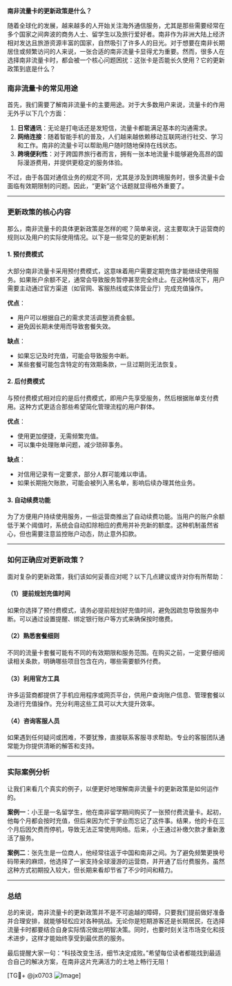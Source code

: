 **南非流量卡的更新政策是什么？**

随着全球化的发展，越来越多的人开始关注海外通信服务，尤其是那些需要经常在多个国家之间奔波的商务人士、留学生以及旅行爱好者。南非作为非洲大陆上经济相对发达且旅游资源丰富的国家，自然吸引了许多人的目光。对于想要在南非长期居住或频繁访问的人来说，一张合适的南非流量卡显得尤为重要。然而，很多人在选择南非流量卡时，都会被一个核心问题困扰：这张卡是否能长久使用？它的更新政策到底是什么？

### 南非流量卡的常见用途

首先，我们需要了解南非流量卡的主要用途。对于大多数用户来说，流量卡的作用无外乎以下几个方面：

1. **日常通讯**：无论是打电话还是发短信，流量卡都能满足基本的沟通需求。
2. **网络连接**：随着智能手机的普及，人们越来越依赖移动互联网进行社交、学习和工作。南非的流量卡可以帮助用户随时随地保持在线状态。
3. **跨境便利性**：对于跨国界旅行者而言，拥有一张本地流量卡能够避免高昂的国际漫游费用，并提供更稳定的服务体验。

不过，由于各国对通信业务的规定不同，尤其是涉及到跨境服务时，很多流量卡会面临有效期限制的问题。因此，“更新”这个话题就显得格外重要了。

---

### 更新政策的核心内容

那么，南非流量卡的具体更新政策是怎样的呢？简单来说，这主要取决于运营商的规则以及用户的实际使用情况。以下是一些常见的更新机制：

#### 1. **预付费模式**
大部分南非流量卡采用预付费模式，这意味着用户需要定期充值才能继续使用服务。如果账户余额不足，通常会导致服务暂停甚至完全终止。在这种情况下，用户需要主动通过官方渠道（如官网、客服热线或实体营业厅）完成充值操作。

**优点**：
- 用户可以根据自己的需求灵活调整消费金额。
- 避免因长期未使用而导致套餐失效。

**缺点**：
- 如果忘记及时充值，可能会导致服务中断。
- 某些套餐可能包含特定的有效期条款，一旦过期则无法恢复。

#### 2. **后付费模式**
与预付费模式相对应的是后付费模式，即用户先享受服务，然后根据账单支付费用。这种方式更适合那些希望简化管理流程的用户群体。

**优点**：
- 使用更加便捷，无需频繁充值。
- 可以集中处理账单问题，减少琐碎事务。

**缺点**：
- 对信用记录有一定要求，部分人群可能难以申请。
- 如果长期拖欠账款，可能会被列入黑名单，影响后续办理其他业务。

#### 3. **自动续费功能**
为了方便用户持续使用服务，一些运营商推出了自动续费功能。当用户的账户余额低于某个阈值时，系统会自动扣除相应的费用并补充新的额度。这种机制虽然省心，但也需要注意监控账户动态，防止意外扣款。

---

### 如何正确应对更新政策？

面对复杂的更新政策，我们该如何妥善应对呢？以下几点建议或许对你有所帮助：

#### （1）提前规划充值时间
如果你选择了预付费模式，请务必提前规划好充值时间，避免因疏忽导致服务中断。可以通过设置提醒、绑定银行账户等方式来确保按时缴费。

#### （2）熟悉套餐细则
不同的流量卡套餐可能有不同的有效期限和服务范围。在购买之前，一定要仔细阅读相关条款，明确哪些项目包含在内，哪些需要额外付费。

#### （3）利用官方工具
许多运营商都提供了手机应用程序或网页平台，供用户查询账户信息、管理套餐以及进行充值操作。充分利用这些工具可以大大提升效率。

#### （4）咨询客服人员
如果遇到任何疑问或困难，不要犹豫，直接联系客服寻求帮助。专业的客服团队通常能为你提供清晰的解答和支持。

---

### 实际案例分析

让我们来看几个真实的例子，以便更好地理解南非流量卡的更新政策是如何运作的。

**案例一**：小王是一名留学生，他在南非留学期间购买了一张预付费流量卡。起初，他每个月都会按时充值，但后来因为忙于学业而忘记了这件事。结果，他的卡在三个月后因欠费而停机，导致无法正常使用网络。后来，小王通过补缴欠款才重新激活了服务。

**案例二**：张先生是一位商人，他经常往返于中国和南非之间。为了避免频繁更换号码带来的麻烦，他选择了一家支持全球漫游的运营商，并开通了后付费服务。虽然这种方式初期投入较大，但长期来看却节省了不少时间和精力。

---

### 总结

总的来说，南非流量卡的更新政策并不是不可逾越的障碍，只要我们提前做好准备并合理安排，就能够轻松应对各种挑战。无论你是短期游客还是长期居民，在选择流量卡时都要结合自身实际情况做出明智决策。同时，也要时刻关注市场变化和技术进步，这样才能始终享受到最优质的服务。

最后提醒大家一句：“科技改变生活，细节决定成败。”希望每位读者都能找到最适合自己的解决方案，在南非这片充满活力的土地上畅行无阻！

[TG💪+ @jx0703 ![Image](https://github.com/user-attachments/assets/dbca1d08-cadb-493c-b0ec-ad6f7a83f270)]